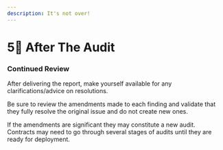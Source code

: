 ```yaml
---
description: It's not over!
---
```


# 5⃣ After The Audit

### Continued Review

After delivering the report, make yourself available for any clarifications/advice on resolutions.

Be sure to review the amendments made to each finding and validate that they fully resolve the original issue and do not create new ones.

If the amendments are significant they may constitute a new audit. Contracts may need to go through several stages of audits until they are ready for deployment.
